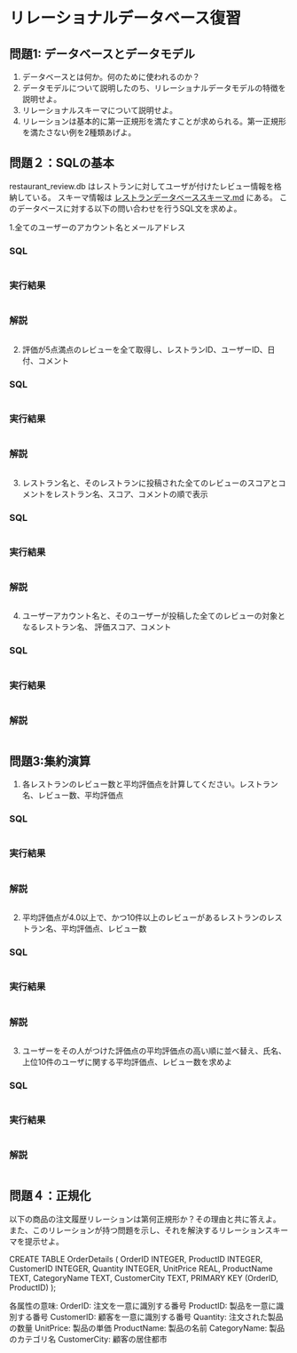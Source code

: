 # リレーショナルデータベース復習

## 問題1: データベースとデータモデル
1. データベースとは何か。何のために使われるのか？
2. データモデルについて説明したのち、リレーショナルデータモデルの特徴を説明せよ。
3. リレーショナルスキーマについて説明せよ。
4. リレーションは基本的に第一正規形を満たすことが求められる。第一正規形を満たさない例を2種類あげよ。

## 問題２：SQLの基本
restaurant_review.db はレストランに対してユーザが付けたレビュー情報を格納している。
スキーマ情報は [レストランデータベーススキーマ.md](レストランデータベーススキーマ.md) にある。
このデータベースに対する以下の問い合わせを行うSQL文を求めよ。

1.全てのユーザーのアカウント名とメールアドレス
### SQL
```
```
### 実行結果
```
```
### 解説
```
```

2. 評価が5点満点のレビューを全て取得し、レストランID、ユーザーID、日付、コメント
### SQL
```
```
### 実行結果
```
```
### 解説
```
```

3. レストラン名と、そのレストランに投稿された全てのレビューのスコアとコメントをレストラン名、スコア、コメントの順で表示
### SQL
```
```
### 実行結果
```
```
### 解説
```
```

4. ユーザーアカウント名と、そのユーザーが投稿した全てのレビューの対象となるレストラン名、
評価スコア、コメント
### SQL
```
```
### 実行結果
```
```
### 解説
```
```

## 問題3:集約演算

1. 各レストランのレビュー数と平均評価点を計算してください。レストラン名、レビュー数、平均評価点
### SQL
```
```
### 実行結果
```
```
### 解説
```
```

2. 平均評価点が4.0以上で、かつ10件以上のレビューがあるレストランのレストラン名、平均評価点、レビュー数
### SQL
```
```
### 実行結果
```
```
### 解説
```
```

3. ユーザーをその人がつけた評価点の平均評価点の高い順に並べ替え、氏名、上位10件のユーザに関する平均評価点、レビュー数を求めよ
### SQL
```
```
### 実行結果
```
```
### 解説
```
```

## 問題４：正規化　

以下の商品の注文履歴リレーションは第何正規形か？その理由と共に答えよ。
また、このリレーションが持つ問題を示し、それを解決するリレーションスキーマを提示せよ。

CREATE TABLE OrderDetails (
    OrderID INTEGER,
    ProductID INTEGER,
    CustomerID INTEGER,
    Quantity INTEGER,
    UnitPrice REAL,
    ProductName TEXT,
    CategoryName TEXT,
    CustomerCity TEXT,
    PRIMARY KEY (OrderID, ProductID)
);

各属性の意味:
OrderID: 注文を一意に識別する番号
ProductID: 製品を一意に識別する番号
CustomerID: 顧客を一意に識別する番号
Quantity: 注文された製品の数量
UnitPrice: 製品の単価
ProductName: 製品の名前
CategoryName: 製品のカテゴリ名
CustomerCity: 顧客の居住都市
